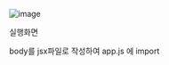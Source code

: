 ![image](https://github.com/user-attachments/assets/1270f2c4-6a3d-4f3a-8bfe-ac7d07b59c44)

실행화면

body를 jsx파일로 작성하여 app.js 에 import
